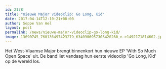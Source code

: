 ```yaml
---
id: 2178
title: "nieuwe Major videoclip: Go Long, Kid"
date: 2017-04-14T12:10:21+00:00
author: Seppe Van Ael
layout: post
permalink: /news/nieuwe-major-videoclip-go-long-kid/
image: 13690745_760136497423279_6340906957303420260_n-e1492171814602.jpg
---
```

Het West-Vlaamse Major brengt binnenkort hun nieuwe EP 'With So Much Open Space' uit. De band liet vandaag hun eerste videoclip 'Go Long, Kid' op de wereld los.

&nbsp;